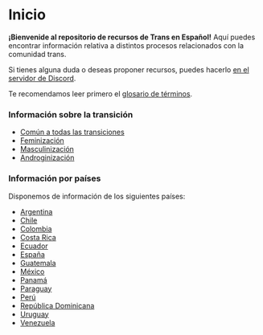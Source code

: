 # Inicio

**¡Bienvenide al repositorio de recursos de Trans en Español!** Aquí puedes encontrar información relativa a distintos procesos relacionados con la comunidad trans.

Si tienes alguna duda o deseas proponer recursos, puedes hacerlo [en el servidor de Discord](https://discord.gg/qUDesVm).

Te recomendamos leer primero el [glosario de términos](glosario.md).

### Información sobre la transición

* [Común a todas las transiciones](transicion/informacion-comun.md)
* [Feminización](transicion/feminizacion/feminizacion.md)
* [Masculinización](transicion/masculinizacion/masculinizacion.md)
* [Androginización](transicion/androginizacion/androginizacion.md)


### Información por países

Disponemos de información de los siguientes países:

* [Argentina](paises/argentina/argentina.md)
* [Chile](paises/chile/chile.md)
* [Colombia](paises/colombia/colombia.md)
* [Costa Rica](paises/costa-rica/costa-rica.md)
* [Ecuador](paises/ecuador/ecuador.md)
* [España](paises/espana/espana.md)
* [Guatemala](paises/guatemala/guatemala.md)
* [México](paises/mexico/mexico.md)
* [Panamá](paises/panama/panama.md)
* [Paraguay](paises/paraguay/paraguay.md)
* [Perú](paises/peru/peru.md)
* [República Dominicana](paises/republica-dominicana/republica-dominicana.md)
* [Uruguay](paises/uruguay/uruguay.md)
* [Venezuela](paises/venezuela/venezuela.md)
